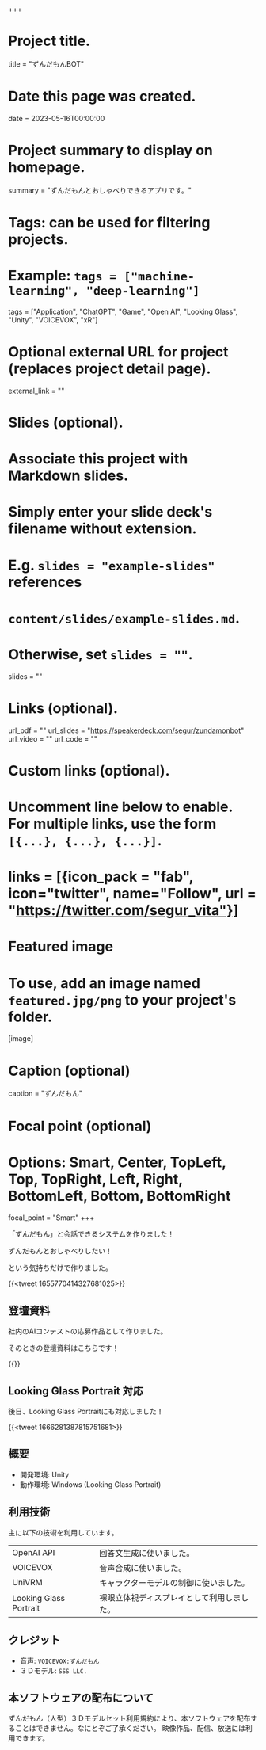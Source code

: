 +++
# Project title.
title = "ずんだもんBOT"

# Date this page was created.
date = 2023-05-16T00:00:00

# Project summary to display on homepage.
summary = "ずんだもんとおしゃべりできるアプリです。"

# Tags: can be used for filtering projects.
# Example: `tags = ["machine-learning", "deep-learning"]`
tags = ["Application", "ChatGPT", "Game", "Open AI", "Looking Glass", "Unity", "VOICEVOX", "xR"]

# Optional external URL for project (replaces project detail page).
external_link = ""

# Slides (optional).
#   Associate this project with Markdown slides.
#   Simply enter your slide deck's filename without extension.
#   E.g. `slides = "example-slides"` references 
#   `content/slides/example-slides.md`.
#   Otherwise, set `slides = ""`.
slides = ""

# Links (optional).
url_pdf = ""
url_slides = "https://speakerdeck.com/segur/zundamonbot"
url_video = ""
url_code = ""

# Custom links (optional).
#   Uncomment line below to enable. For multiple links, use the form `[{...}, {...}, {...}]`.
# links = [{icon_pack = "fab", icon="twitter", name="Follow", url = "https://twitter.com/segur_vita"}]

# Featured image
# To use, add an image named `featured.jpg/png` to your project's folder. 
[image]
  # Caption (optional)
  caption = "ずんだもん"

  # Focal point (optional)
  # Options: Smart, Center, TopLeft, Top, TopRight, Left, Right, BottomLeft, Bottom, BottomRight
  focal_point = "Smart"
+++

「ずんだもん」と会話できるシステムを作りました！

ずんだもんとおしゃべりしたい！

という気持ちだけで作りました。

{{<tweet 1655770414327681025>}}


## 登壇資料

社内のAIコンテストの応募作品として作りました。

そのときの登壇資料はこちらです！

{{<speakerdeck ea0dec7117dd43359651e94ade2e5812>}}


## Looking Glass Portrait 対応

後日、Looking Glass Portraitにも対応しました！

{{<tweet 1666281387815751681>}}


## 概要

- 開発環境: Unity
- 動作環境: Windows (Looking Glass Portrait)


## 利用技術

主に以下の技術を利用しています。

| | |
|---|---|
| OpenAI API | 回答文生成に使いました。 |
| VOICEVOX |  音声合成に使いました。 |
| UniVRM | キャラクターモデルの制御に使いました。 |
| Looking Glass Portrait | 裸眼立体視ディスプレイとして利用しました。 |

## クレジット

- 音声: `VOICEVOX:ずんだもん`
- ３Ｄモデル: `SSS LLC.`

## 本ソフトウェアの配布について

ずんだもん（人型）３Ｄモデルセット利用規約により、本ソフトウェアを配布することはできません。なにとぞご了承ください。
映像作品、配信、放送には利用できます。

